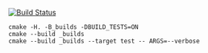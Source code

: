[![Build Status](https://travis-ci.org/Link-God/RBT.svg?branch=master)](https://travis-ci.org/Link-God/RBT)
```
cmake -H. -B_builds -DBUILD_TESTS=ON
cmake --build _builds
cmake --build _builds --target test -- ARGS=--verbose

```
